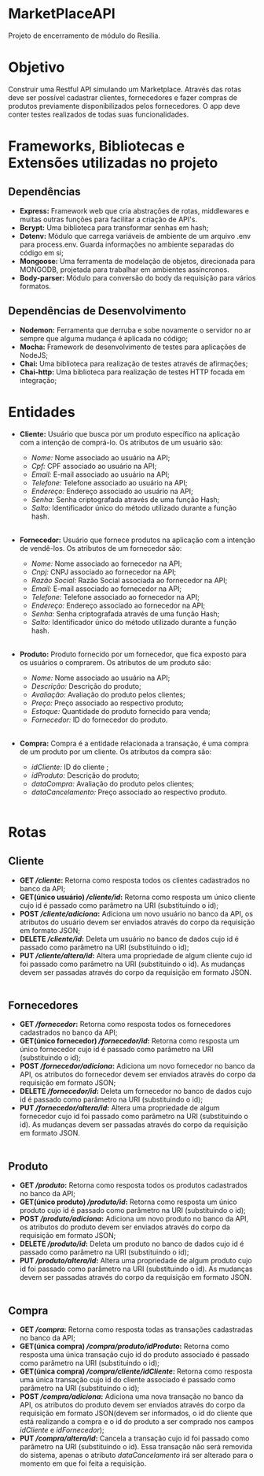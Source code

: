 # MarketPlaceAPI
Projeto de encerramento de módulo do Resilia.

# Objetivo

Construir uma Restful API simulando um Marketplace. Através das rotas deve ser possível cadastrar clientes, fornecedores e fazer compras de produtos previamente disponibilizados pelos fornecedores. O app deve conter testes realizados de todas suas funcionalidades.

# Frameworks, Bibliotecas e Extensões utilizadas no projeto

## Dependências

- **Express:** Framework web que cria abstrações de rotas, middlewares e muitas outras funções para facilitar a criação de API's.<br>
- **Bcrypt:** Uma biblioteca para transformar senhas em hash;<br>
- **Dotenv:** Módulo que carrega variáveis de ambiente de um arquivo .env para process.env. Guarda informações no ambiente separadas do código em si;<br>
- **Mongoose:** Uma ferramenta de modelação de objetos, direcionada para MONGODB, projetada para trabalhar em ambientes assíncronos.<br>
- **Body-parser:** Módulo para conversão do body da requisição para vários formatos.<br>

## Dependências de Desenvolvimento

- **Nodemon:** Ferramenta que derruba e sobe novamente o servidor no ar sempre que alguma mudança é aplicada no código;<br>
- **Mocha:** Framework de desenvolvimento de testes para aplicações de NodeJS;<br>
- **Chai:** Uma biblioteca para realização de testes através de afirmações;<br>
- **Chai-http:** Uma biblioteca para realização de testes HTTP focada em integração;<br>

# Entidades

- **Cliente:** Usuário que busca por um produto específico na aplicação com a intenção de comprá-lo. Os atributos de um usuário são:<br>
  - *Nome:* Nome associado ao usuário na API;<br>
  - *Cpf:* CPF associado ao usuário na API;<br>
  - *Email:* E-mail associado ao usuário na API;<br>
  - *Telefone:* Telefone associado ao usuário na API;<br>
  - *Endereço:* Endereço associado ao usuário na API;<br>
  - *Senha:* Senha criptografada através de uma função Hash;<br>
  - *Salto:* Identificador único do método utilizado durante a função hash.<br><br>

- **Fornecedor:** Usuário que fornece produtos na aplicação com a intenção de vendê-los. Os atributos de um fornecedor são:<br>
  - *Nome:* Nome associado ao fornecedor na API;<br>
  - *Cnpj:* CNPJ associado ao fornecedor na API;<br>
  - *Razão Social:* Razão Social associada ao fornecedor na API;<br>
  - *Email:* E-mail associado ao fornecedor na API;<br>
  - *Telefone:* Telefone associado ao fornecedor na API;<br>
  - *Endereço:* Endereço associado ao fornecedor na API;<br>
  - *Senha:* Senha criptografada através de uma função Hash;<br>
  - *Salto:* Identificador único do método utilizado durante a função hash.<br><br>

- **Produto:** Produto fornecido por um fornecedor, que fica exposto para os usuários o comprarem. Os atributos de um produto são:<br>
  - *Nome:* Nome associado ao usuário na API;<br>
  - *Descrição:* Descrição do produto;<br>
  - *Avaliação:* Avaliação do produto pelos clientes;<br>
  - *Preço:* Preço associado ao respectivo produto;<br>
  - *Estoque:* Quantidade do produto fornecido para venda;<br>
  - *Fornecedor:* ID do fornecedor do produto.<br><br>

- **Compra:** Compra é a entidade relacionada a transação, é uma compra de um produto por um cliente. Os atributos da compra são:<br>
  - *idCliente:* ID do cliente ;<br>
  - *idProduto:* Descrição do produto;<br>
  - *dataCompra:* Avaliação do produto pelos clientes;<br>
  - *dataCancelamento:* Preço associado ao respectivo produto.<br><br>


# Rotas

## Cliente

- **GET */cliente*:** Retorna como resposta todos os clientes cadastrados no banco da API;<br>
- **GET(único usuário) */cliente/id*:** Retorna como resposta um único cliente cujo id é passado como parâmetro na URI (substituindo o id);<br>
- **POST */cliente/adiciona*:** Adiciona um novo usuário no banco da API, os atributos do usuário devem ser enviados através do corpo da requisição em formato JSON;<br>
- **DELETE */cliente/id*:** Deleta um usuário no banco de dados cujo id é passado como parâmetro na URI (substituindo o id);<br>
- **PUT */cliente/altera/id*:** Altera uma propriedade de algum cliente cujo id foi passado como parâmetro na URI (substituindo o id). As mudanças devem ser passadas através do corpo da requisição em formato JSON.<br><br>

## Fornecedores

- **GET */fornecedor*:** Retorna como resposta todos os fornecedores cadastrados no banco da API;<br>
- **GET(único fornecedor) */fornecedor/id*:** Retorna como resposta um único fornecedor cujo id é passado como parâmetro na URI (substituindo o id);<br>
- **POST */fornecedor/adiciona*:** Adiciona um novo fornecedor no banco da API, os atributos do fornecedor devem ser enviados através do corpo da requisição em formato JSON;<br>
- **DELETE */fornecedor/id*:** Deleta um fornecedor no banco de dados cujo id é passado como parâmetro na URI (substituindo o id);<br>
- **PUT */fornecedor/altera/id*:** Altera uma propriedade de algum fornecedor cujo id foi passado como parâmetro na URI (substituindo o id). As mudanças devem ser passadas através do corpo da requisição em formato JSON.<br><br>

## Produto

- **GET */produto*:** Retorna como resposta todos os produtos cadastrados no banco da API;<br>
- **GET(único produto) */produto/id*:** Retorna como resposta um único produto cujo id é passado como parâmetro na URI (substituindo o id);<br>
- **POST */produto/adiciona*:** Adiciona um novo produto no banco da API, os atributos do produto devem ser enviados através do corpo da requisição em formato JSON;<br>
- **DELETE */produto/id*:** Deleta um produto no banco de dados cujo id é passado como parâmetro na URI (substituindo o id);<br>
- **PUT */produto/altera/id*:** Altera uma propriedade de algum produto cujo id foi passado como parâmetro na URI (substituindo o id). As mudanças devem ser passadas através do corpo da requisição em formato JSON.<br><br>

## Compra

- **GET */compra*:** Retorna como resposta todas as transações cadastradas no banco da API;<br>
- **GET(única compra) */compra/produto/idProduto*:** Retorna como resposta uma única transação cujo id do produto associado é passado como parâmetro na URI (substituindo o id);<br>
- **GET(única compra) */compra/cliente/idCliente*:** Retorna como resposta uma única transação cujo id do cliente associado é passado como parâmetro na URI (substituindo o id);<br>
- **POST */compra/adiciona*:** Adiciona uma nova transação no banco da API, os atributos do produto devem ser enviados através do corpo da requisição em formato JSON(devem ser informados, o id do cliente que está realizando a compra e o id do produto a ser comprado nos campos *idCliente* e *idFornecedor*);<br>
- **PUT */compra/altera/id*:** Cancela a transação cujo id foi passado como parâmetro na URI (substituindo o id). Essa transação não será removida do sistema, apenas o atributo *dataCancelamento* irá ser alterado para o momento em que foi feita a requisição.<br><br>